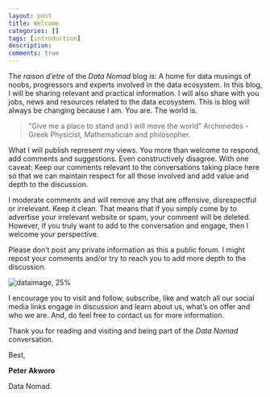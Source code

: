 ```yaml
---
layout: post
title: Welcome
categories: []
tags: [introduction]
description: 
comments: true
---
```


The _raison d’etre_ of the _Data Nomad_ blog is: A home for data musings of noobs, progressors and experts involved in the data ecosystem. In this blog, I will be sharing relevant and practical information. I will also share with you jobs, news and resources related to the data ecosystem. This is blog will always be changing because I am. You are. The world is.

>“Give me a place to stand and I will move the world” Archimedes - Greek Physicist, Mathematician and philosopher.
>

What I will publish represent my views. You more than welcome to respond, add comments and suggestions. Even constructively disagree. With one caveat: Keep our comments relevant to the conversations taking place here so that we can maintain respect for all those involved and add value and depth to the discussion.

I moderate comments and will remove any that are offensive, disrespectful or irrelevant. Keep it clean. That means that if you simply come by to advertise your irrelevant website or spam, your comment will be deleted. However, if you truly want to add to the conversation and engage, then I welcome your perspective.

Please don’t post any private information as this a public forum. I might repost your comments and/or try to reach you to add more depth to the discussion.

![dataimage, 25%](https://datanomadke.files.wordpress.com/2018/02/welcomeimage.jpg)

I encourage you to visit and follow, subscribe, like and watch all our social media links engage in discussion and learn about us, what’s on offer and who we are. And, do feel free to contact us for more information.

Thank you for reading and visiting and being part of the _Data Nomad_ conversation.

Best,

**Peter Akworo**

Data Nomad.
